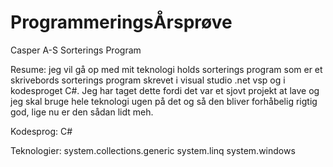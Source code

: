 # ProgrammeringsÅrsprøve
Casper A-S Sorterings Program

Resume:
jeg vil gå op med mit teknologi holds sorterings program som er et skrivebords sorterings program skrevet i visual studio .net vsp og i kodesproget C#. Jeg har taget dette fordi det var et sjovt projekt at lave og jeg skal bruge hele teknologi ugen på det og så den bliver forhåbelig rigtig god, lige nu er den sådan lidt meh.

Kodesprog:
C#

Teknologier:
system.collections.generic
system.linq
system.windows

